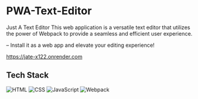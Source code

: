 # PWA-Text-Editor


Just A Text Editor
This web application is a versatile text editor that utilizes the power of Webpack to provide a seamless and efficient user experience. 

– Install it as a web app and elevate your editing experience!

<a href="https://jate-x122.onrender.com" target="_blank">https://jate-x122.onrender.com</a>

## Tech Stack

![HTML](https://img.shields.io/badge/html5%20-%23E34F26.svg?&style=for-the-badge&logo=html5&logoColor=white)
![CSS](https://img.shields.io/badge/css3%20-%231572B6.svg?&style=for-the-badge&logo=css3&logoColor=white)
![JavaScript](https://img.shields.io/badge/javascript-%23323330.svg?style=for-the-badge&logo=javascript&logoColor=%23F7DF1E)
![Webpack](https://img.shields.io/badge/webpack-%238DD6F9.svg?style=for-the-badge&logo=webpack&logoColor=black)